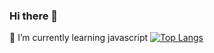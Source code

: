 ### Hi there 👋
🌱 I’m currently learning javascript
[![Top Langs](https://github-readme-stats.vercel.app/api/top-langs/?username=<Irene-lab80>)](https://github.com/<Irene-lab80>/<repository_name>)
<!--
**Irene-lab80/Irene-lab80** is a ✨ _special_ ✨ repository because its `README.md` (this file) appears on your GitHub profile.

Here are some ideas to get you started:

- 🔭 I’m currently working on ...
- 👯 I’m looking to collaborate on ...
- 🤔 I’m looking for help with ...
- 💬 Ask me about ...
- 📫 How to reach me: ...
- 😄 Pronouns: ...
- ⚡ Fun fact: ...
-->
